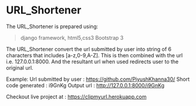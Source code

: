 # URL_Shortener 
The URL_Shortener is prepared using: 
> django framework, 
> html5,css3
> Bootstrap 3

The URL_Shortener convert the url submitted by user into string of 6 characters that includes [a-z,0-9,A-Z]. This is then combined with the url i.e. 127.0.0.1:8000. And the resultant url when used redirects user to the original url.

Example:
Url submitted by user : https://github.com/PiyushKhanna30/
Short code generated : i9GnKg
Output url : http://127.0.0.1:8000/i9GnKg

Checkout live project at : https://clipmyurl.herokuapp.com
